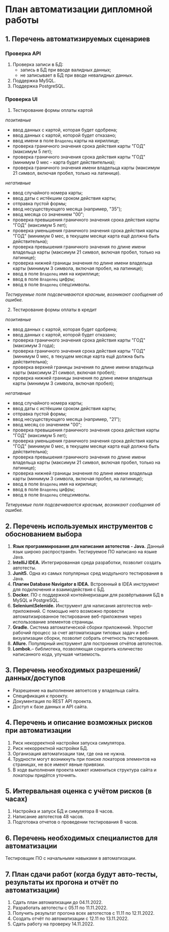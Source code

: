 # План автоматизации дипломной работы

## 1. Перечень автоматизируемых сценариев

### Проверка API

1. Проверка записи в БД:
   - запись в БД при вводе валидных данных;
   - не записывает в БД при вводе невалидных данных.
2. Поддержка MySQL.
3. Поддержка PostgreSQL.

### Проверка UI

1. Тестирование формы оплаты картой

_позитивные_

- ввод данных с картой, которая будет одобрена;
- ввод данных с картой, которой будет отказано;
- ввод имени в поле `Владелец` карты на кириллице;
- проверка граничного значения срока действия карты "ГОД" (максимум 5 лет);
- проверка граничного значения срока действия карты "ГОД" (минимум 0 мес - карта будет действительна);
- проверка граничного значения имени владельца карты (максимум 21 символ, включая пробел, только на латинице).

_негативные_

- ввод случайного номера карты;
- ввод даты с истёкшим сроком действия карты;
- отправка пустой формы;
- ввод несуществующего месяца (например, "35");
- ввод месяца со значением "00";
- проверка превышения граничного значения срока действия карты "ГОД" (максимум 5 лет);
- проверка уменьшения граничного значения срока действия карты "ГОД" (минимум 0 мес, в текущем месяце карта ещё должна быть действительна);
- проверка превышения граничного значения по длине имени владельца карты (максимум 21 символ, включая пробел, только на латинице);
- проверка нижней границы значения по длине имени владельца карты (минимум 3 символа, включая пробел, на латинице);
- ввод в поле `Владелец` имя на кириллице;
- ввод в поле `Владелец` цифры;
- ввод в поле `Владелец` спецсимволы.

_Теcтируемые поля подсвечиваются красным, возникают сообщения об ошибке._

2. Тестирование формы оплаты в кредит

_позитивные_

- ввод данных с картой, которая будет одобрена;
- ввод данных с картой, которой будет отказано;
- проверка граничного значения срока действия карты "ГОД" (максимум 3 года);
- проверка граничного значения срока действия карты "ГОД" (минимум 0 мес, в текущем месяце карта ещё должна быть действительна);
- проверка верхней границы значения по длине имени владельца карты (максимум 21 символ, включая пробел);
- проверка нижней границы значения по длине имени владельца карты (минимум 3 символа, включая пробел);

_негативные_

- ввод случайного номера карты;
- ввод даты с истёкшим сроком действия карты;
- отправка пустой формы;
- ввод несуществующего месяца (например, "21");
- ввод месяц со значением "00";
- проверка превышения граничного значения срока действия карты "ГОД" (максимум 5 лет);
- проверка уменьшения граничного значения срока действия карты "ГОД" (минимум 0 мес, в текущем месяце карта ещё должна быть действительна);
- проверка превышения граничного значения по длине имени владельца карты (максимум 21 символ, включая пробел, только на латинице);
- проверка нижней границы значения по длине имени владельца карты (минимум 3 символа, включая пробел, на латинице);
- ввод в поле `Владелец` имя на кирилице;
- ввод в поле `Владелец` цифры;
- ввод в поле `Владелец` спецсимволы.

_Тетируемые поля подсвечиваются красным, возникают сообщения об ошибке._

## 2. Перечень используемых инструментов с обоснованием выбора

1. **Язык программирования для написания автотестов - Java.** Данный язык широко распространён. Тестируемое ПО написано на языке Java.
2. **IntelliJ IDEA.** Интегрированная среда разработки, позволит создать автотесты.
3. **Junit5.** Одна из самых популярных сред модульного тестирования в Java.
4. **Плагин Database Navigator в IDEA.** Встроенный в IDEA инструмент для подключения и взаимодействия с БД.
5. **Docker.** ПО с поддержкой контейнеризации для развёртывания БД в MySQL и PostgreSQL.
6. **Selenium\Selenide.** Инструмент для написания автотестов web-приложений. С помощью него возможно провести автоматизированное тестирование веб-приложения через использование элементов страницы.
7. **Gradle.** Система автоматической сборки приложений. Упростит рабочий процесс за счет автоматизации типовых задач и веб-визуализации сборки, позволит собрать отчетность тестирования.
8. **Allure.** Популярный инструмент для построения отчётов автотестов.
9. **Lombok.**– библиотека, позволяющая сократить количество написанного кода, улучшая читаемость.

## 3. Перечень необходимых разрешений/данных/доступов

- Разрешение на выполнение автоетсов у владельца сайта.
- Спецификация к проекту.
- Документация по REST API проекта.
- Доступ к базе данных и API сайта.

## 4. Перечень и описание возможных рисков при автоматизации

1. Риск некорректной настройки запуска симулятора.
2. Риск некорректной настройки БД.
3. Организация автоматизации там, где она не нужна.
4. Трудности могут возникнуть при поиске локаторов элементов на страницах, не все имеют явные привязки.
5. В ходе выполнения проекта может измениться структура сайта и локаторы придётся уточнять.

## 5. Интервальная оценка с учётом рисков (в часах)

1. Настройка и запуск БД и симулятора 8 часов.
2. Написание автотестов 48 часов.
3. Подготовка отчетов о проведении тестирования 8 часов.

## 6. Перечень необходимых специалистов для автоматизации

Тестировщик ПО с начальными навыками в автоматизации.

## 7. План сдачи работ (когда будут авто-тесты, результаты их прогона и отчёт по автоматизации)

1. Сдать план автоматизации до 04.11.2022.
2. Разработать автотесты с 05.11 по 11.11.2022.
3. Получить результат прогона всех автотестов с 11.11 по 12.11.2022.
4. Создать отчёт по автоматизации с 12.11 по 13.11.2022.
5. Сдать работу на проверку 14.11.2022.
